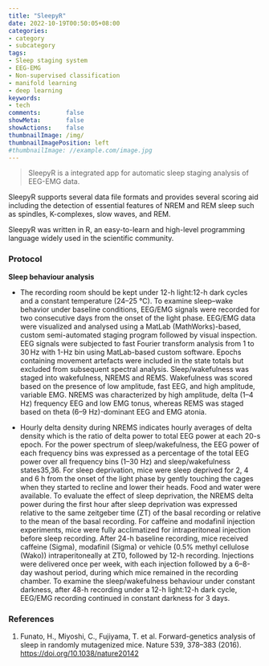 ```yaml
---
title: "SleepyR"
date: 2022-10-19T00:50:05+08:00
categories:
- category
- subcategory
tags:
- Sleep staging system
- EEG-EMG
- Non-supervised classification
- manifold learning
- deep learning
keywords:
- tech
comments:       false
showMeta:       false
showActions:    false
thumbnailImage: /img/
thumbnailImagePosition: left
#thumbnailImage: //example.com/image.jpg
---
```


> SleepyR is a integrated app for automatic sleep staging analysis of EEG-EMG data.

<!--more-->


SleepyR supports several data file formats and provides several scoring aid including the detection of essential features of NREM and REM sleep such as spindles, K-complexes, slow waves, and REM.

SleepyR was written in R, an easy-to-learn and high-level programming language widely used in the scientific community.







### Protocol
**Sleep behaviour analysis**
- The recording room should be kept under 12-h light:12-h dark cycles and a constant temperature (24–25 °C). To examine sleep–wake behavior under baseline conditions, EEG/EMG signals were recorded for two consecutive days from the onset of the light phase. EEG/EMG data were visualized and analysed using a MatLab (MathWorks)-based, custom semi-automated staging program followed by visual inspection. EEG signals were subjected to fast Fourier transform analysis from 1 to 30 Hz with 1-Hz bin using MatLab-based custom software. Epochs containing movement artefacts were included in the state totals but excluded from subsequent spectral analysis. Sleep/wakefulness was staged into wakefulness, NREMS and REMS. Wakefulness was scored based on the presence of low amplitude, fast EEG, and high amplitude, variable EMG. NREMS was characterized by high amplitude, delta (1–4 Hz) frequency EEG and low EMG tonus, whereas REMS was staged based on theta (6–9 Hz)-dominant EEG and EMG atonia.

- Hourly delta density during NREMS indicates hourly averages of delta density which is the ratio of delta power to total EEG power at each 20-s epoch. For the power spectrum of sleep/wakefulness, the EEG power of each frequency bins was expressed as a percentage of the total EEG power over all frequency bins (1–30 Hz) and sleep/wakefulness states35,36. For sleep deprivation, mice were sleep deprived for 2, 4 and 6 h from the onset of the light phase by gently touching the cages when they started to recline and lower their heads. Food and water were available. To evaluate the effect of sleep deprivation, the NREMS delta power during the first hour after sleep deprivation was expressed relative to the same zeitgeber time (ZT) of the basal recording or relative to the mean of the basal recording. For caffeine and modafinil injection experiments, mice were fully acclimatized for intraperitoneal injection before sleep recording. After 24-h baseline recording, mice received caffeine (Sigma), modafinil (Sigma) or vehicle (0.5% methyl cellulose (Wako)) intraperitoneally at ZT0, followed by 12-h recording. Injections were delivered once per week, with each injection followed by a 6–8-day washout period, during which mice remained in the recording chamber. To examine the sleep/wakefulness behaviour under constant darkness, after 48-h recording under a 12-h light:12-h dark cycle, EEG/EMG recording continued in constant darkness for 3 days.



### References
1. Funato, H., Miyoshi, C., Fujiyama, T. et al. Forward-genetics analysis of sleep in randomly mutagenized mice. Nature 539, 378–383 (2016). https://doi.org/10.1038/nature20142

